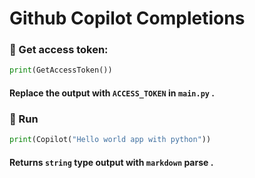 # Github Copilot Completions
### 🔗 Get access token:
```python
print(GetAccessToken())
```
#### Replace the output with `ACCESS_TOKEN` in `main.py` .
### 🚀 Run
```python
print(Copilot("Hello world app with python"))
```
#### Returns `string` type output with `markdown` parse .
